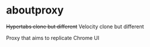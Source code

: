 # aboutproxy
~~Hypertabs clone but different~~ Velocity clone but different

Proxy that aims to replicate Chrome UI
